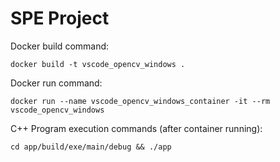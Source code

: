 # SPE Project

Docker build command:

```
docker build -t vscode_opencv_windows .
```

Docker run command:

```
docker run --name vscode_opencv_windows_container -it --rm vscode_opencv_windows
```

C++ Program execution commands (after container running):

```
cd app/build/exe/main/debug && ./app
```


